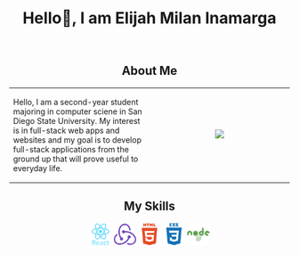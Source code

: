 <div align="center">
  <h1>
    Hello👋, I am Elijah Milan Inamarga
  </h1>
  <br>
  <h2 >About Me</h2>
  <table width="100%">
    <tr>
      <td align="left">
        <p>
          Hello, I am a second-year student majoring in computer sciene in San Diego State University. My interest is in full-stack web apps and websites and my goal is to develop full-stack applications from the ground up that will prove useful to everyday life.
        </p>
      </td>
      <td align="center" width="50%">
        <img src="https://encrypted-tbn0.gstatic.com/images?q=tbn:ANd9GcRU9Obofy-DqhDfwEaKcqs1hN_cDaNq4JsNzA&s"/>
      </td>
    </tr>
  </table>
  <h2>My Skills</h2>
  <div display="inline">
          <img src="https://github.com/devicons/devicon/blob/master/icons/react/react-original-wordmark.svg" alt="html5" width="40" height="40""/>
          <img src="https://github.com/devicons/devicon/blob/master/icons/redux/redux-original.svg" alt="html5" width="40" height="40""/>
          <img src="https://github.com/devicons/devicon/blob/master/icons/html5/html5-plain-wordmark.svg" alt="html5" width="40" height="40"/>
          <img src="https://github.com/devicons/devicon/blob/master/icons/css3/css3-plain-wordmark.svg" alt="css" width="40" height="40"/>
          <img src="https://github.com/devicons/devicon/blob/master/icons/nodejs/nodejs-plain-wordmark.svg" alt="css" width="40" height="40"/>
        </div>
</div>



